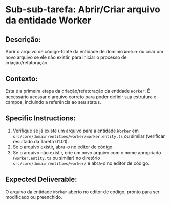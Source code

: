 # Sub-sub-tarefa: Abrir/Criar arquivo da entidade Worker

## Descrição:

Abrir o arquivo de código-fonte da entidade de domínio `Worker` ou criar um novo arquivo se ele não existir, para iniciar o processo de criação/refatoração.

## Contexto:

Esta é a primeira etapa da criação/refatoração da entidade `Worker`. É necessário acessar o arquivo correto para poder definir sua estrutura e campos, incluindo a referência ao seu status.

## Specific Instructions:

1.  Verifique se já existe um arquivo para a entidade `Worker` em `src/core/domain/entities/worker/worker.entity.ts` ou similar (verificar resultado da Tarefa 01.01).
2.  Se o arquivo existir, abra-o no editor de código.
3.  Se o arquivo não existir, crie um novo arquivo com o nome apropriado (`worker.entity.ts` ou similar) no diretório `src/core/domain/entities/worker/` e abra-o no editor de código.

## Expected Deliverable:

O arquivo da entidade `Worker` aberto no editor de código, pronto para ser modificado ou preenchido.